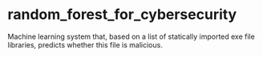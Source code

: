 # random_forest_for_cybersecurity
Machine learning system that, based on a list of statically imported exe file libraries, predicts whether this file is malicious.
